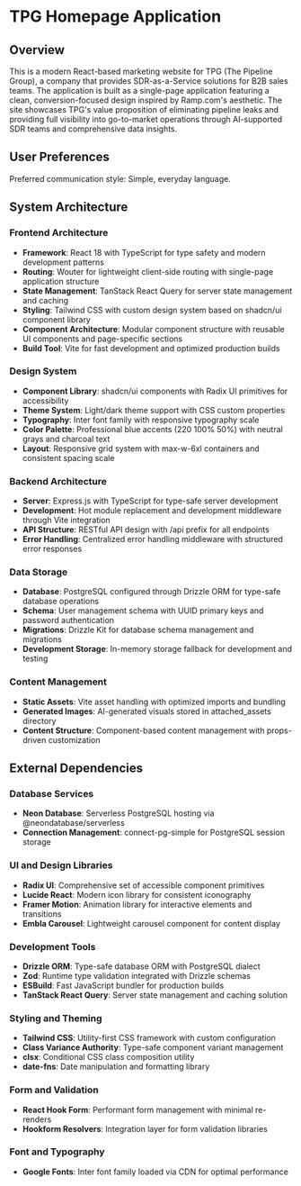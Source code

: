 # TPG Homepage Application

## Overview

This is a modern React-based marketing website for TPG (The Pipeline Group), a company that provides SDR-as-a-Service solutions for B2B sales teams. The application is built as a single-page application featuring a clean, conversion-focused design inspired by Ramp.com's aesthetic. The site showcases TPG's value proposition of eliminating pipeline leaks and providing full visibility into go-to-market operations through AI-supported SDR teams and comprehensive data insights.

## User Preferences

Preferred communication style: Simple, everyday language.

## System Architecture

### Frontend Architecture
- **Framework**: React 18 with TypeScript for type safety and modern development patterns
- **Routing**: Wouter for lightweight client-side routing with single-page application structure
- **State Management**: TanStack React Query for server state management and caching
- **Styling**: Tailwind CSS with custom design system based on shadcn/ui component library
- **Component Architecture**: Modular component structure with reusable UI components and page-specific sections
- **Build Tool**: Vite for fast development and optimized production builds

### Design System
- **Component Library**: shadcn/ui components with Radix UI primitives for accessibility
- **Theme System**: Light/dark theme support with CSS custom properties
- **Typography**: Inter font family with responsive typography scale
- **Color Palette**: Professional blue accents (220 100% 50%) with neutral grays and charcoal text
- **Layout**: Responsive grid system with max-w-6xl containers and consistent spacing scale

### Backend Architecture
- **Server**: Express.js with TypeScript for type-safe server development
- **Development**: Hot module replacement and development middleware through Vite integration
- **API Structure**: RESTful API design with /api prefix for all endpoints
- **Error Handling**: Centralized error handling middleware with structured error responses

### Data Storage
- **Database**: PostgreSQL configured through Drizzle ORM for type-safe database operations
- **Schema**: User management schema with UUID primary keys and password authentication
- **Migrations**: Drizzle Kit for database schema management and migrations
- **Development Storage**: In-memory storage fallback for development and testing

### Content Management
- **Static Assets**: Vite asset handling with optimized imports and bundling
- **Generated Images**: AI-generated visuals stored in attached_assets directory
- **Content Structure**: Component-based content management with props-driven customization

## External Dependencies

### Database Services
- **Neon Database**: Serverless PostgreSQL hosting via @neondatabase/serverless
- **Connection Management**: connect-pg-simple for PostgreSQL session storage

### UI and Design Libraries
- **Radix UI**: Comprehensive set of accessible component primitives
- **Lucide React**: Modern icon library for consistent iconography
- **Framer Motion**: Animation library for interactive elements and transitions
- **Embla Carousel**: Lightweight carousel component for content display

### Development Tools
- **Drizzle ORM**: Type-safe database ORM with PostgreSQL dialect
- **Zod**: Runtime type validation integrated with Drizzle schemas
- **ESBuild**: Fast JavaScript bundler for production builds
- **TanStack React Query**: Server state management and caching solution

### Styling and Theming
- **Tailwind CSS**: Utility-first CSS framework with custom configuration
- **Class Variance Authority**: Type-safe component variant management
- **clsx**: Conditional CSS class composition utility
- **date-fns**: Date manipulation and formatting library

### Form and Validation
- **React Hook Form**: Performant form management with minimal re-renders
- **Hookform Resolvers**: Integration layer for form validation libraries

### Font and Typography
- **Google Fonts**: Inter font family loaded via CDN for optimal performance